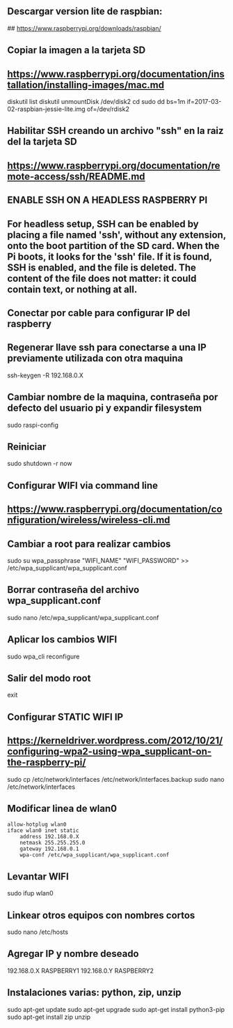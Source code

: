 ## Descargar version lite de raspbian:
## https://www.raspberrypi.org/downloads/raspbian/

## Copiar la imagen a la tarjeta SD
## https://www.raspberrypi.org/documentation/installation/installing-images/mac.md

diskutil list
diskutil unmountDisk /dev/disk2
cd <Directorio donde esta la imagen de raspbian>
sudo dd bs=1m if=2017-03-02-raspbian-jessie-lite.img of=/dev/rdisk2

## Habilitar SSH creando un archivo "ssh" en la raiz del la tarjeta SD
## https://www.raspberrypi.org/documentation/remote-access/ssh/README.md
## ENABLE SSH ON A HEADLESS RASPBERRY PI
## For headless setup, SSH can be enabled by placing a file named 'ssh', without any extension, onto the boot partition of the SD card. When the Pi boots, it looks for the 'ssh' file. If it is found, SSH is enabled, and the file is deleted. The content of the file does not matter: it could contain text, or nothing at all.


## Conectar por cable para configurar IP del raspberry
## Regenerar llave ssh para conectarse a una IP previamente utilizada con otra maquina
ssh-keygen -R 192.168.0.X

## Cambiar nombre de la maquina, contraseña por defecto del usuario pi y expandir filesystem
sudo raspi-config

## Reiniciar
sudo shutdown -r now

## Configurar WIFI via command line
## https://www.raspberrypi.org/documentation/configuration/wireless/wireless-cli.md
## Cambiar a root para realizar cambios
sudo su
wpa_passphrase "WIFI_NAME" "WIFI_PASSWORD" >> /etc/wpa_supplicant/wpa_supplicant.conf

## Borrar contraseña del archivo wpa_supplicant.conf
sudo nano /etc/wpa_supplicant/wpa_supplicant.conf

## Aplicar los cambios WIFI
sudo wpa_cli reconfigure

## Salir del modo root
exit

## Configurar STATIC WIFI IP
## https://kerneldriver.wordpress.com/2012/10/21/configuring-wpa2-using-wpa_supplicant-on-the-raspberry-pi/
sudo cp /etc/network/interfaces /etc/network/interfaces.backup
sudo nano /etc/network/interfaces

## Modificar linea de wlan0
```
allow-hotplug wlan0
iface wlan0 inet static
    address 192.168.0.X
    netmask 255.255.255.0
    gateway 192.168.0.1
    wpa-conf /etc/wpa_supplicant/wpa_supplicant.conf
```

## Levantar WIFI
sudo ifup wlan0

## Linkear otros equipos con nombres cortos
sudo nano /etc/hosts
## Agregar IP y nombre deseado
192.168.0.X RASPBERRY1
192.168.0.Y RASPBERRY2



## Instalaciones varias: python, zip, unzip
sudo apt-get update
sudo apt-get upgrade
sudo apt-get install python3-pip
sudo apt-get install zip unzip
